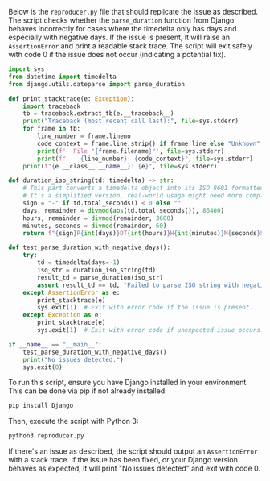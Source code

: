 Below is the `reproducer.py` file that should replicate the issue as described. The script checks whether the `parse_duration` function from Django behaves incorrectly for cases where the timedelta only has days and especially with negative days. If the issue is present, it will raise an `AssertionError` and print a readable stack trace. The script will exit safely with code 0 if the issue does not occur (indicating a potential fix).

```python
import sys
from datetime import timedelta
from django.utils.dateparse import parse_duration

def print_stacktrace(e: Exception):
    import traceback
    tb = traceback.extract_tb(e.__traceback__)
    print("Traceback (most recent call last):", file=sys.stderr)
    for frame in tb:
        line_number = frame.lineno
        code_context = frame.line.strip() if frame.line else "Unknown"
        print(f'  File "{frame.filename}"', file=sys.stderr)
        print(f"    {line_number}: {code_context}", file=sys.stderr)
    print(f"{e.__class__.__name__}: {e}", file=sys.stderr)

def duration_iso_string(td: timedelta) -> str:
    # This part converts a timedelta object into its ISO 8601 formatted string including the sign.
    # It's a simplified version, real-world usage might need more complex handling.
    sign = "-" if td.total_seconds() < 0 else ""
    days, remainder = divmod(abs(td.total_seconds()), 86400)
    hours, remainder = divmod(remainder, 3600)
    minutes, seconds = divmod(remainder, 60)
    return f"{sign}P{int(days)}DT{int(hours)}H{int(minutes)}M{seconds}S"

def test_parse_duration_with_negative_days():
    try:
        td = timedelta(days=-1)
        iso_str = duration_iso_string(td)
        result_td = parse_duration(iso_str)
        assert result_td == td, "Failed to parse ISO string with negative days correctly."
    except AssertionError as e:
        print_stacktrace(e)
        sys.exit(1)  # Exit with error code if the issue is present.
    except Exception as e:
        print_stacktrace(e)
        sys.exit(1)  # Exit with error code if unexpected issue occurs.

if __name__ == "__main__":
    test_parse_duration_with_negative_days()
    print("No issues detected.")
    sys.exit(0)
```

To run this script, ensure you have Django installed in your environment. This can be done via pip if not already installed:

```sh
pip install Django
```

Then, execute the script with Python 3:

```sh
python3 reproducer.py
```

If there's an issue as described, the script should output an `AssertionError` with a stack trace. If the issue has been fixed, or your Django version behaves as expected, it will print "No issues detected" and exit with code 0.